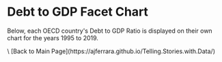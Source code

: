 # Debt to GDP Facet Chart

Below, each OECD country's Debt to GDP Ratio is displayed on their own chart for the years 1995 to 2019.

<div class="flourish-embed flourish-chart" data-src="visualisation/3726597" data-url="https://flo.uri.sh/visualisation/3726597/embed" aria-label=""><script src="https://public.flourish.studio/resources/embed.js"></script></div> \
[Back to Main Page](https://ajferrara.github.io/Telling.Stories.with.Data/)
